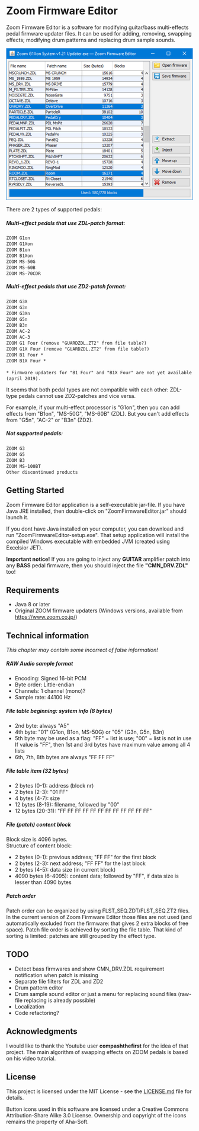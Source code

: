# Zoom Firmware Editor
Zoom Firmware Editor is a software for modifying guitar/bass multi-effects pedal firmware updater files. It can be used for adding, removing, swapping effects; modifying drum patterns and replacing drum sample sounds.

![Application screenshot](screenshot.png)

There are 2 types of supported pedals:
##### Multi-effect pedals that use ZDL-patch format:
```
ZOOM G1on
ZOOM G1Xon
ZOOM B1on
ZOOM B1Xon
ZOOM MS-50G
ZOOM MS-60B
ZOOM MS-70CDR
```

##### Multi-effect pedals that use ZD2-patch format:
```
ZOOM G3X
ZOOM G3n
ZOOM G3Xn
ZOOM G5n
ZOOM B3n
ZOOM AC-2
ZOOM AC-3
ZOOM G1 Four (remove "GUARDZDL.ZT2" from file table?)
ZOOM G1X Four (remove "GUARDZDL.ZT2" from file table?)
ZOOM B1 Four *
ZOOM B1X Four *

* Firmware updaters for "B1 Four" and "B1X Four" are not yet available (april 2019).
```
It seems that both pedal types are not compatible with each other: ZDL-type pedals cannot use ZD2-patches and vice versa.

For example, if your multi-effect processor is "G1on", then you can add effects from "B1on", "MS-50G", "MS-60B" (ZDL). But you can't add effects from "G5n", "AC-2" or "B3n" (ZD2).

##### Not supported pedals:
```
ZOOM G3
ZOOM G5
ZOOM B3
ZOOM MS-100BT
Other discontinued products
```

## Getting Started
Zoom Firmware Editor application is a self-executable jar-file. If you have Java JRE installed, then double-click on "ZoomFirmwareEditor.jar" should launch it.

If you dont have Java installed on your computer, you can download and run "ZoomFirmwareEditor-setup.exe". That setup application will install the compiled Windows executable with embedded JVM (created using Excelsior JET).

**Important notice!** If you are going to inject any **GUITAR** amplifier patch into any **BASS** pedal firmware, then you should inject the file **"CMN_DRV.ZDL"** too! 

## Requirements
* Java 8 or later
* Original ZOOM firmware updaters (Windows versions, available from https://www.zoom.co.jp/)

## Technical information
*This chapter may contain some incorrect of false information!*

##### RAW Audio sample format
* Encoding: Signed 16-bit PCM
* Byte order: Little-endian
* Channels: 1 channel (mono)?
* Sample rate: 44100 Hz

##### File table beginning: system info (8 bytes)
* 2nd byte: always "A5"
* 4th byte: "01" (G1on, B1on, MS-50G) or "05" (G3n, G5n, B3n)
* 5th byte may be used as a flag: "FF" = list is use; "00" = list is not in use<br/>
If value is "FF", then 1st and 3rd bytes have maximum value among all 4 lists
* 6th, 7th, 8th bytes are always "FF FF FF"

##### File table item (32 bytes)
* 2 bytes (0-1): address (block nr)
* 2 bytes (2-3): "01 FF"
* 4 bytes (4-7): size
* 12 bytes (8-19): filename, followed by "00"
* 12 bytes (20-31): "FF FF FF FF FF FF FF FF FF FF FF FF"

##### File (patch) content block
Block size is 4096 bytes.<br/>
Structure of content block:
* 2 bytes (0-1): previous address; "FF FF" for the first block
* 2 bytes (2-3): next address; "FF FF" for the last block
* 2 bytes (4-5): data size (in current block)
* 4090 bytes (6-4095): content data; followed by "FF", if data size is lesser than 4090 bytes

##### Patch order
Patch order can be organized by using FLST_SEQ.ZDT/FLST_SEQ.ZT2 files. In the current version of Zoom Firmware Editor those files are not used (and automatically excluded from the firmware: that gives 2 extra blocks of free space). Patch file order is achieved by sorting the file table. That kind of sorting is limited: patches are still grouped by the effect type.

## TODO
* Detect bass firmwares and show CMN_DRV.ZDL requirement notification when patch is missing
* Separate file filters for ZDL and ZD2
* Drum pattern editor
* Drum sample sound editor or just a menu for replacing sound files (raw-file replacing is already possible)
* Localization
* Code refactoring?

## Acknowledgments
I would like to thank the Youtube user **compashthefirst** for the idea of that project. The main algorithm of swapping effects on ZOOM pedals is based on his video tutorial.

## License
This project is licensed under the MIT License - see the [LICENSE.md](LICENSE.md) file for details.

Button icons used in this software are licensed under a Creative Commons Attribution-Share Alike 3.0 License. Ownership and copyright of the icons remains the property of Aha-Soft.
